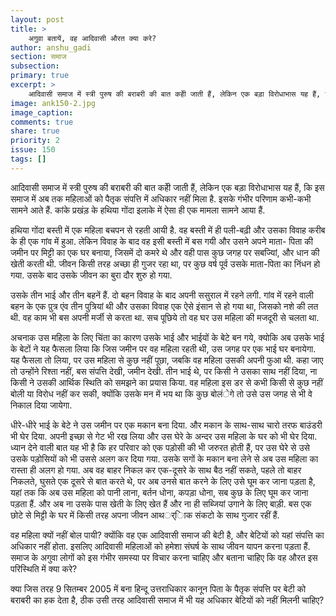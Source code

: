 ```yaml
---
layout: post
title: >
    अगुवा बतायें, वह आदिवासी औरत क्या करे?
author: anshu_gadi
section: समाज
subsection:
primary: true
excerpt: >
    आदिवासी समाज में स्त्री पुरुष की बराबरी की बात कहीे जाती हैं, लेकिन एक बड़ा विरोधाभास यह हैं, कि इस समाज में अब तक महिलाओं को पैतृक संपत्ति में अधिकार नहीं मिला है.
image: ank150-2.jpg
image_caption: 
comments: true
share: true
priority: 2
issue: 150
tags: []
---
```


आदिवासी समाज में स्त्री पुरुष की बराबरी की बात कहीे जाती हैं, लेकिन एक बड़ा विरोधाभास यह हैं, कि इस समाज में अब तक महिलाओं को पैतृक संपत्ति में अधिकार नहीं मिला है. इसके गंभीर परिणाम कभी-कभी सामने आते हैं. कांके प्रखंड़ के हथिया गोंदा इलाके में ऐसा ही एक मामला सामने आया हैं.

हथिया गोंदा बस्ती में एक महिला बचपन से रहती आयी है. वह बस्ती में ही पली-बढ़ी और उसका विवाह करीब के ही एक गांव में हुआ. लेकिन विवाह के बाद वह इसी बस्ती में बस गयी और उसने अपने माता- पिता की जमीन पर मिट्टी का एक घर बनाया, जिसमें दो कमरे थे और वही पास कुछ जगह पर सबज्यिां, और धान की खेती करती थी. जीवन किसी तरह अच्छा ही गुजर रहा था, पर कुछ वर्ष पूर्व उसके माता-पिता का निंधन हो गया. उसके बाद उसके जीवन का बुरा दौर शुरु हो गया.

उसके तीन भाई और तीन बहनें हैं. दो बहन विवाह के बाद अपनी ससुराल में रहने लगी. गांव में रहने वाली बहन के एक पु़त्र एंव तीन पुत्रियां थी और उसका विवाह एक ऐसे इंसान से हो गया था, जिसको नशे की लत थी. वह काम भी बस अपनी मर्जी से करता था. सच पूछिये तो वह घर उस महिला की मजदूरी से चलता था.

अचनाक उस महिला के लिए चिंता का कारण उसके भाई और भाईयों के बेटे बन गये, क्योकि अब उसके भाई के बेटों ने यह फैसला लिया कि जिस जमीन पर वह महिला रहती थी, उस जगह पर एक भाई घर बनायेगा. यह फैसला तो लिया, पर उस महिला से कुछ नहीं पूछा, जबकि वह महिला उसकी अपनी फुआ थी. कहा जाए तो उन्होंने रिश्ता नहीं, बस संपत्ति देखी, जमीन देखी. तीन भाई थे, पर किसी ने उसका साथ नहीं दिया, ना किसी ने उसकी आर्थिक स्थिति को समझने का प्रयास किया. वह महिला इस डर से कभी किसी से कुछ नहीं बोली या विरोध नहीं कर सकी, क्योंकि उसके मन में भय था कि कुछ बोलंेगे तो उसे उस जगह से भी वे निकाल दिया जायेगा.

धीरे-धीरे भाई के बेटे ने उस जमीन पर एक मकान बना दिया. और मकान के साथ-साथ चारो तरफ बाउंडरी भी घेर दिया. अपनी इच्छा से गेट भी रख लिया और उस घेरे के अन्दर उस महिला के घर को भी घेर दिया. ध्यान देने वाली बात यह भी है कि हर परिवार को एक पड़ोसी की भी जरुरत होती हैं, पर उस घेरे से उसे उसके पड़ोसियों को भी उससे अलग कर दिया गया. उसके सगों के मकान बना लेने से अब उस महिला का रास्ता ही अलग हो गया. अब वह बाहर निकल कर एक-दूसरे के साथ बैठ नहीं सकते, पहले तो बाहर निकलते, घुसते एक दूसरे से बात करते थे, पर अब उनसे बात करने के लिए उसे घूम कर जाना पड़ता है, यहां तक कि अब उस महिला को पानी लाना, बर्तन धोना, कपड़ा धोना, सब कुछ के लिए घूम कर जाना पड़ता हैं. और अब ना उसके पास खेती के लिए खेत हैं और ना ही सब्जियां उगाने के लिए बाड़ी. बस एक छोटे से मिट्टी के घर में किसी तरह अपना जीवन आथर््िाक संकटो के साथ गुजार रहीं हैं.

वह महिला क्यों नहीं बोल पायी? क्योंकि वह एक आदिवासी समाज की बेटी है, और बेटियों को यहां संपत्ति का अधिकार नहीं होता. इसलिए आदिवासी महिलाओं को हमेशा संघर्ष के साथ जीवन यापन करना पड़ता हैं. समाज के अगुवा लोगों को इस गंभीर समस्या पर विचार करना चाहिए और बताना चाहिए कि वह औरत इस परिस्थिति में क्या करे?

क्या जिस तरह 9 सितम्बर 2005 में बना हिन्दू उत्तराधिकार कानून पिता के पैतृक संपत्ति पर बेटी को बराबरी का हक देता है, ठीक उसी तरह आदिवासी समाज में भी यह अधिकार बेटियों को नहीं मिलनी चाहिए?